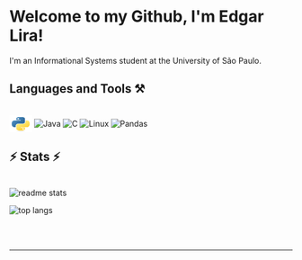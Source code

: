 # Welcome to my Github, I'm Edgar Lira!

I'm an Informational Systems student at the University of São Paulo. 

<h2> Languages and Tools ⚒️  </h2>

<div style="display: inline_block"><br>
  <img align="center" alt="Python" height="30" width="40" src="https://raw.githubusercontent.com/devicons/devicon/master/icons/python/python-original.svg">  
  <img align="center" alt="Java" height="30" width="40" src="https://cdn.jsdelivr.net/gh/devicons/devicon/icons/java/java-original-wordmark.svg">
  <img align="center" alt="C" height="30" width="40" src="https://cdn.jsdelivr.net/gh/devicons/devicon/icons/c/c-original.svg">
  <img align="center" alt="Linux" height="30" width="40" src="https://cdn.jsdelivr.net/gh/devicons/devicon/icons/linux/linux-original.svg">
  <img align="center" alt="Pandas" height="30" width="40" src="https://cdn.jsdelivr.net/gh/devicons/devicon/icons/pandas/pandas-original.svg" />

</div>

<h2>⚡ Stats ⚡</h2>
<br>
<div>
  <img width=300 src="https://github-readme-stats.vercel.app/api?username=edgarliraa&show_icons=true&theme=react&rank_icon=github&border_radius=10" alt="readme stats" />
  <p>
    
  </p>
  <img width=325 src="https://github-readme-stats.vercel.app/api/top-langs/?username=edgarliraa&hide=HTML&langs_count=8&layout=compact&theme=react&border_radius=10&size_weight=0.5&count_weight=0.5&exclude_repo=github-readme-stats" alt="top langs" />
  <br/>
 
</div>

<br/><br/>
<hr/>


